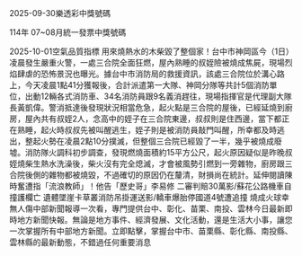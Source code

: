 
2025-09-30樂透彩中獎號碼

                                
114年 07~08月統一發票中獎號碼
                             
2025-10-01空氣品質指標
                              用來燒熱水的木柴毀了整個家！台中市神岡區今（1日）凌晨發生嚴重火警，一處三合院全面狂燃，屋內熟睡的叔姪險被燒成焦屍，現場烈焰肆虐的恐怖景況也曝光。據台中市消防局的救援資訊，該處三合院位於溝心路上，今天凌晨1點41分獲報後，合計派遣第一大隊、神岡分隊等共計5個消防單位，出動12輛各式消防車、34名消防員跟9名義消趕往，現場指揮官是代理副大隊長黃凱偉。警消抵達後發現狀況相當危急，起火點是三合院的屋後，已經延燒到廚房，屋內共有叔姪2人，念高中的姪子在三合院東邊，叔叔則是住西邊，當下都正在熟睡，起火時叔叔先被叫醒逃生，姪子則是被消防員敲門叫醒，所幸都及時逃出，整起火勢在凌晨2點10分撲滅，但整個三合院已經毀了一半，幾乎被燒成廢墟。消防隊火調科初步調查，發現燃燒面積約15平方公尺，起火原因疑似是昨晚叔姪燒柴生熱水洗澡後，柴火沒有完全熄滅，才會被風勢引燃到一旁雜物，廚房跟三合院後側的雜物都被燒毀，不過確切的原因仍在釐清，財損尚在統計。延伸閱讀陳時奮遭指「流浪教師」！他告「歷史哥」李易修 二審判賠30萬影/蘇花公路機車自撞護欄亡 遺體墜崖卡草叢消防吊掛運送影/轎車爆胎停國道4號遭追撞 燒成火球幸無人傷中部新聞報導一次看，專門提供台中、彰化、苗栗、南投、雲林今日最新即時地方新聞快報。無論是地方事件、經濟發展、文化活動，還是生活大小事，讓您一次掌握所有中部地方新聞。立即點擊，掌握台中市、苗栗縣、彰化縣、南投縣、雲林縣的最新動態，不錯過任何重要消息